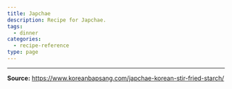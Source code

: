 ```yaml
---
title: Japchae
description: Recipe for Japchae.
tags:
  - dinner
categories:
  - recipe-reference
type: page
---
```


---

**Source:** <https://www.koreanbapsang.com/japchae-korean-stir-fried-starch/>